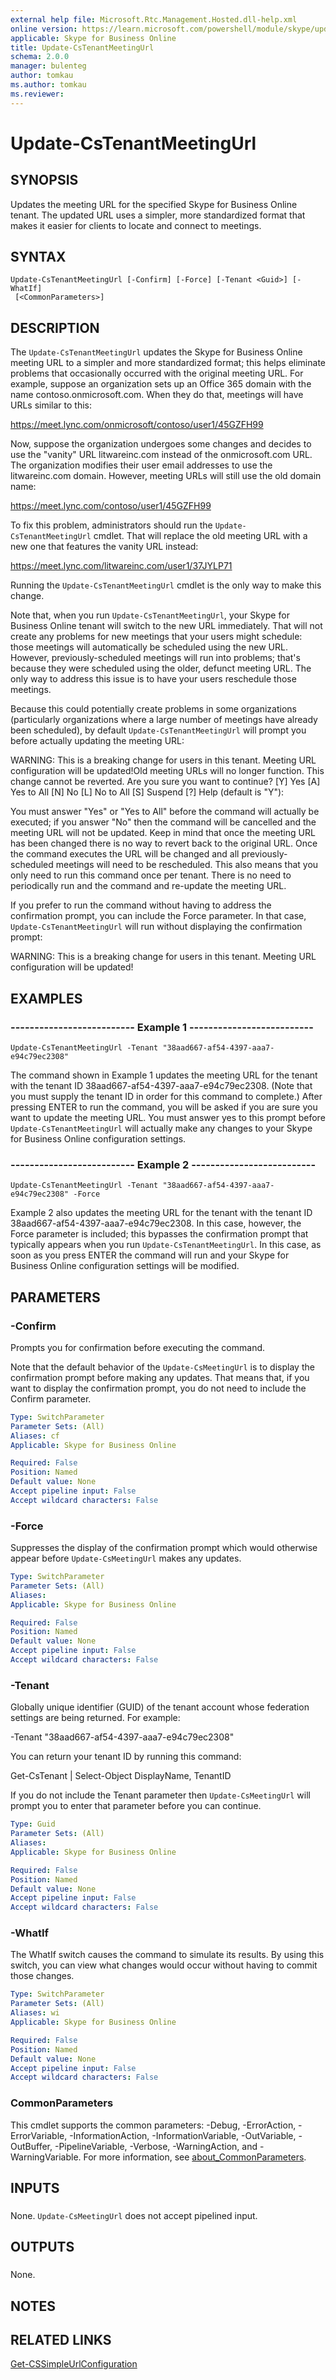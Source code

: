 ```yaml
---
external help file: Microsoft.Rtc.Management.Hosted.dll-help.xml
online version: https://learn.microsoft.com/powershell/module/skype/update-cstenantmeetingurl
applicable: Skype for Business Online
title: Update-CsTenantMeetingUrl
schema: 2.0.0
manager: bulenteg
author: tomkau
ms.author: tomkau
ms.reviewer:
---
```


# Update-CsTenantMeetingUrl

## SYNOPSIS
Updates the meeting URL for the specified Skype for Business Online tenant.
The updated URL uses a simpler, more standardized format that makes it easier for clients to locate and connect to meetings.

## SYNTAX

```
Update-CsTenantMeetingUrl [-Confirm] [-Force] [-Tenant <Guid>] [-WhatIf]
 [<CommonParameters>]
```

## DESCRIPTION
The `Update-CsTenantMeetingUrl` updates the Skype for Business Online meeting URL to a simpler and more standardized format; this helps eliminate problems that occasionally occurred with the original meeting URL.
For example, suppose an organization sets up an Office 365 domain with the name contoso.onmicrosoft.com.
When they do that, meetings will have URLs similar to this:

https://meet.lync.com/onmicrosoft/contoso/user1/45GZFH99

Now, suppose the organization undergoes some changes and decides to use the "vanity" URL litwareinc.com instead of the onmicrosoft.com URL.
The organization modifies their user email addresses to use the litwareinc.com domain.
However, meeting URLs will still use the old domain name:

https://meet.lync.com/contoso/user1/45GZFH99

To fix this problem, administrators should run the `Update-CsTenantMeetingUrl` cmdlet.
That will replace the old meeting URL with a new one that features the vanity URL instead:

https://meet.lync.com/litwareinc.com/user1/37JYLP71

Running the `Update-CsTenantMeetingUrl` cmdlet is the only way to make this change.

Note that, when you run `Update-CsTenantMeetingUrl`, your Skype for Business Online tenant will switch to the new URL immediately.
That will not create any problems for new meetings that your users might schedule: those meetings will automatically be scheduled using the new URL.
However, previously-scheduled meetings will run into problems; that's because they were scheduled using the older, defunct meeting URL.
The only way to address this issue is to have your users reschedule those meetings.

Because this could potentially create problems in some organizations (particularly organizations where a large number of meetings have already been scheduled), by default `Update-CsTenantMeetingUrl` will prompt you before actually updating the meeting URL:

WARNING: This is a breaking change for users in this tenant.
Meeting URL configuration will be updated!Old meeting URLs will no longer function.
This change cannot be reverted.
Are you sure you want to continue?
\[Y\] Yes \[A\] Yes to All \[N\] No \[L\] No to All \[S\] Suspend \[?\] Help (default is "Y"):

You must answer "Yes" or "Yes to All" before the command will actually be executed; if you answer "No" then the command will be cancelled and the meeting URL will not be updated.
Keep in mind that once the meeting URL has been changed there is no way to revert back to the original URL.
Once the command executes the URL will be changed and all previously-scheduled meetings will need to be rescheduled.
This also means that you only need to run this command once per tenant.
There is no need to periodically run and the command and re-update the meeting URL.

If you prefer to run the command without having to address the confirmation prompt, you can include the Force parameter.
In that case, `Update-CsTenantMeetingUrl` will run without displaying the confirmation prompt:

WARNING: This is a breaking change for users in this tenant.
Meeting URL configuration will be updated!

## EXAMPLES

### -------------------------- Example 1 --------------------------
```
Update-CsTenantMeetingUrl -Tenant "38aad667-af54-4397-aaa7-e94c79ec2308"
```

The command shown in Example 1 updates the meeting URL for the tenant with the tenant ID 38aad667-af54-4397-aaa7-e94c79ec2308.
(Note that you must supply the tenant ID in order for this command to complete.) After pressing ENTER to run the command, you will be asked if you are sure you want to update the meeting URL.
You must answer yes to this prompt before `Update-CsTenantMeetingUrl` will actually make any changes to your Skype for Business Online configuration settings.

### -------------------------- Example 2 --------------------------
```
Update-CsTenantMeetingUrl -Tenant "38aad667-af54-4397-aaa7-e94c79ec2308" -Force
```

Example 2 also updates the meeting URL for the tenant with the tenant ID 38aad667-af54-4397-aaa7-e94c79ec2308.
In this case, however, the Force parameter is included; this bypasses the confirmation prompt that typically appears when you run `Update-CsTenantMeetingUrl`.
In this case, as soon as you press ENTER the command will run and your Skype for Business Online configuration settings will be modified.

## PARAMETERS

### -Confirm
Prompts you for confirmation before executing the command.

Note that the default behavior of the `Update-CsMeetingUrl` is to display the confirmation prompt before making any updates.
That means that, if you want to display the confirmation prompt, you do not need to include the Confirm parameter.

```yaml
Type: SwitchParameter
Parameter Sets: (All)
Aliases: cf
Applicable: Skype for Business Online

Required: False
Position: Named
Default value: None
Accept pipeline input: False
Accept wildcard characters: False
```

### -Force
Suppresses the display of the confirmation prompt which would otherwise appear before `Update-CsMeetingUrl` makes any updates.

```yaml
Type: SwitchParameter
Parameter Sets: (All)
Aliases: 
Applicable: Skype for Business Online

Required: False
Position: Named
Default value: None
Accept pipeline input: False
Accept wildcard characters: False
```

### -Tenant
Globally unique identifier (GUID) of the tenant account whose federation settings are being returned.
For example:

-Tenant "38aad667-af54-4397-aaa7-e94c79ec2308"

You can return your tenant ID by running this command:

Get-CsTenant | Select-Object DisplayName, TenantID

If you do not include the Tenant parameter then `Update-CsMeetingUrl` will prompt you to enter that parameter before you can continue.

```yaml
Type: Guid
Parameter Sets: (All)
Aliases: 
Applicable: Skype for Business Online

Required: False
Position: Named
Default value: None
Accept pipeline input: False
Accept wildcard characters: False
```

### -WhatIf
The WhatIf switch causes the command to simulate its results. By using this switch, you can view what changes would occur without having to commit those changes.

```yaml
Type: SwitchParameter
Parameter Sets: (All)
Aliases: wi
Applicable: Skype for Business Online

Required: False
Position: Named
Default value: None
Accept pipeline input: False
Accept wildcard characters: False
```

### CommonParameters
This cmdlet supports the common parameters: -Debug, -ErrorAction, -ErrorVariable, -InformationAction, -InformationVariable, -OutVariable, -OutBuffer, -PipelineVariable, -Verbose, -WarningAction, and -WarningVariable. For more information, see [about_CommonParameters](https://go.microsoft.com/fwlink/?LinkID=113216).

## INPUTS

###  
None.
`Update-CsMeetingUrl` does not accept pipelined input.

## OUTPUTS

###  
None.

## NOTES

## RELATED LINKS

[Get-CSSimpleUrlConfiguration](Get-CSSimpleUrlConfiguration.md)
